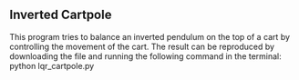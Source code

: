 ## Inverted Cartpole

This program tries to balance an inverted pendulum on the top of a cart by controlling the movement of the cart. The result can be reproduced by downloading the file and running the following command in the terminal:
python lqr_cartpole.py
